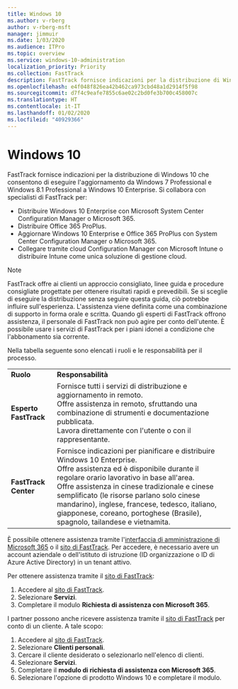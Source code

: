 ```yaml
---
title: Windows 10
ms.author: v-rberg
author: v-rberg-msft
manager: jimmuir
ms.date: 1/03/2020
ms.audience: ITPro
ms.topic: overview
ms.service: windows-10-administration
localization_priority: Priority
ms.collection: FastTrack
description: FastTrack fornisce indicazioni per la distribuzione di Windows 10 che consentono di eseguire l'aggiornamento da Windows 7 Professional e Windows 8.1 Professional a Windows 10 Enterprise.
ms.openlocfilehash: e4f048f826ea42b462ca973cbd48a1d2914f5f98
ms.sourcegitcommit: d7f4c9eafe7855c6ae02c2bd0fe3b700c458007c
ms.translationtype: HT
ms.contentlocale: it-IT
ms.lasthandoff: 01/02/2020
ms.locfileid: "40929366"
---
```

# <a name="windows-10"></a>Windows 10

FastTrack fornisce indicazioni per la distribuzione di Windows 10 che consentono di eseguire l'aggiornamento da Windows 7 Professional e Windows 8.1 Professional a Windows 10 Enterprise. Si collabora con specialisti di FastTrack per:

- Distribuire Windows 10 Enterprise con Microsoft System Center Configuration Manager o Microsoft 365.
- Distribuire Office 365 ProPlus. 
- Aggiornare Windows 10 Enterprise e Office 365 ProPlus con System Center Configuration Manager o Microsoft 365.
- Collegare tramite cloud Configuration Manager con Microsoft Intune o distribuire Intune come unica soluzione di gestione cloud.
  
> [!NOTE]
> FastTrack offre ai clienti un approccio consigliato, linee guida e procedure consigliate progettate per ottenere risultati rapidi e prevedibili. Se si sceglie di eseguire la distribuzione senza seguire questa guida, ciò potrebbe influire sull'esperienza. L'assistenza viene definita come una combinazione di supporto in forma orale e scritta. Quando gli esperti di FastTrack offrono assistenza, il personale di FastTrack non può agire per conto dell'utente. È possibile usare i servizi di FastTrack per i piani idonei a condizione che l'abbonamento sia corrente.  
    
Nella tabella seguente sono elencati i ruoli e le responsabilità per il processo.

|||
|:-----|:-----|
|**Ruolo** <br/> |**Responsabilità** <br/> |
|**Esperto FastTrack** <br/> |Fornisce tutti i servizi di distribuzione e aggiornamento in remoto.  <br/> Offre assistenza in remoto, sfruttando una combinazione di strumenti e documentazione pubblicata. <br/> Lavora direttamente con l'utente o con il rappresentante.|
|**FastTrack Center**  <br/> |Fornisce indicazioni per pianificare e distribuire Windows 10 Enterprise.   <br/> Offre assistenza ed è disponibile durante il regolare orario lavorativo in base all'area. <br/> Offre assistenza in cinese tradizionale e cinese semplificato (le risorse parlano solo cinese mandarino), inglese, francese, tedesco, italiano, giapponese, coreano, portoghese (Brasile), spagnolo, tailandese e vietnamita.|
 
È possibile ottenere assistenza tramite l'[interfaccia di amministrazione di Microsoft 365](https://go.microsoft.com/fwlink/?linkid=2032704) o il [sito di FastTrack](https://go.microsoft.com/fwlink/?linkid=780698). Per accedere, è necessario avere un account aziendale o dell'istituto di istruzione (ID organizzazione o ID di Azure Active Directory) in un tenant attivo. 

Per ottenere assistenza tramite il [sito di FastTrack](https://go.microsoft.com/fwlink/?linkid=780698): 
1.  Accedere al [sito di FastTrack](https://go.microsoft.com/fwlink/?linkid=780698). 
2.  Selezionare **Servizi**.
3.  Completare il modulo **Richiesta di assistenza con Microsoft 365**.
  
I partner possono anche ricevere assistenza tramite il [sito di FastTrack](https://go.microsoft.com/fwlink/?linkid=780698) per conto di un cliente. A tale scopo:
1.  Accedere al [sito di FastTrack](https://go.microsoft.com/fwlink/?linkid=780698). 
2.  Selezionare **Clienti personali**.
3.  Cercare il cliente desiderato o selezionarlo nell'elenco di clienti.
4.  Selezionare **Servizi**.
5.  Completare il **modulo di richiesta di assistenza con Microsoft 365**.
6.  Selezionare l'opzione di prodotto Windows 10 e completare il modulo.
 